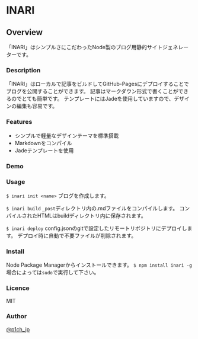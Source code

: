 # INARI

## Overview
「INARI」はシンプルさにこだわったNode製のブログ用静的サイトジェネレーターです。

### Description
「INARI」はローカルで記事をビルドしてGitHub-Pagesにデプロイすることでブログを公開することができます。
記事はマークダウン形式で書くことができるのでとても簡単です。
テンプレートにはJadeを使用していますので、デザインの編集も容易です。

### Features
- シンプルで軽量なデザインテーマを標準搭載
- Markdownをコンパイル
- Jadeテンプレートを使用

### Demo


### Usage
`$ inari init <name>`
ブログを作成します。

`$ inari build`
`_post`ディレクトリ内の.mdファイルをコンパイルします。
コンパイルされたHTMLはbuildディレクトリ内に保存されます。

`$ inari deploy`
config.jsonのgitで設定したリモートリポジトリにデプロイします。
デプロイ時に自動で不要ファイルが削除されます。

### Install
Node Package Managerからインストールできます。
`$ npm install inari -g`
場合によっては`sudo`で実行して下さい。

### Licence
MIT

### Author
[@p1ch_jp](https://twitter.com/p1ch_jp)